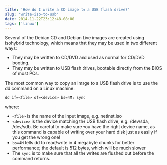 ```yaml
---
title: 'How do I write a CD image to a USB flash drive?'
slug: 'write-iso-to-usb'
date: 2014-11-22T23:12:48-08:00
tags: ['linux']
---
```


Several of the Debian CD and Debian Live images are created using isohybrid
technology, which means that they may be used in two different ways:

* They may be written to CD/DVD and used as normal for CD/DVD booting.
* They may be written to USB flash drives, bootable directly from the BIOS of
  most PCs.

The most common way to copy an image to a USB flash drive is to use the dd
command on a Linux machine:

    dd if=<file> of=<device> bs=4M; sync

where:

* `<file>` is the name of the input image, e.g. netinst.iso
* `<device>` is the device matching the USB flash drive, e.g. /dev/sda,
  /dev/sdb. Be careful to make sure you have the right device name, as this
  command is capable of writing over your hard disk just as easily if you get
  the wrong one!
* `bs=4M` tells dd to read/write in 4 megabyte chunks for better performance;
  the default is 512 bytes, which will be much slower
* The `sync` is to make sure that all the writes are flushed out before the
  command returns.
